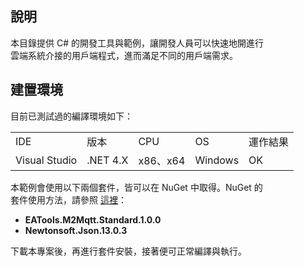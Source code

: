 ## 說明

本目錄提供 C# 的開發工具與範例，讓開發人員可以快速地開進行  
雲端系統介接的用戶端程式，進而滿足不同的用戶端需求。

## 建置環境

目前已測試過的編譯環境如下：
  
<table>
  <tr>
    <td>IDE</td>
    <td>版本</td>
    <td>CPU</td>
    <td>OS</td>
    <td>運作結果</td>
  </tr>
  <tr>
    <td>Visual Studio</td>
    <td>.NET 4.X</td>
    <td>x86、x64</td>
    <td>Windows</td>
    <td>OK</td>
  </tr>
</table>
  
本範例會使用以下兩個套件，皆可以在 NuGet 中取得。NuGet 的  
套件使用方法，請參照 [這裡](https://learn.microsoft.com/zh-tw/nuget/quickstart/install-and-use-a-package-in-visual-studio)：

- **EATools.M2Mqtt.Standard.1.0.0**
- **Newtonsoft.Json.13.0.3**

下載本專案後，再進行套件安裝，接著便可正常編譯與執行。
